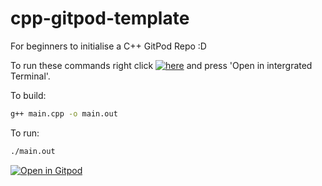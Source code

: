 # cpp-gitpod-template
For beginners to initialise a C++ GitPod Repo :D

To run these commands right click [![here](https://i.postimg.cc/hPJpTbfD/Screenshot-2022-04-05-10-35-48.png)](https://postimg.cc/CzgGV8GX) and press 'Open in intergrated Terminal'.

To build:
```bash
g++ main.cpp -o main.out
```
To run:
```bash
./main.out
```

[![Open in Gitpod](https://gitpod.io/button/open-in-gitpod.svg)](https://gitpod.io/#https://github.com/critical58/cpp-gitpod-template)
